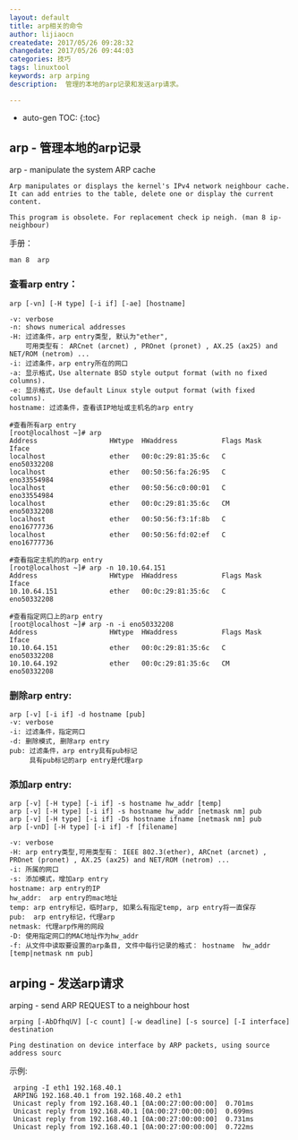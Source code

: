 ```yaml
---
layout: default
title: arp相关的命令
author: lijiaocn
createdate: 2017/05/26 09:28:32
changedate: 2017/05/26 09:44:03
categories: 技巧
tags: linuxtool
keywords: arp arping
description:  管理的本地的arp记录和发送arp请求。

---
```


* auto-gen TOC:
{:toc}

## arp - 管理本地的arp记录

arp - manipulate the system ARP cache

	Arp manipulates or displays the kernel's IPv4 network neighbour cache. It can add entries to the table, delete one or display the current content.
	
	This program is obsolete. For replacement check ip neigh. (man 8 ip-neighbour)

手册：

	man 8  arp

### 查看arp entry：

	arp [-vn] [-H type] [-i if] [-ae] [hostname]

	-v: verbose
	-n: shows numerical addresses
	-H: 过滤条件，arp entry类型, 默认为"ether", 
	    可用类型有： ARCnet (arcnet) , PROnet (pronet) , AX.25 (ax25) and NET/ROM (netrom) ...
	-i: 过滤条件，arp entry所在的网口
	-a: 显示格式，Use alternate BSD style output format (with no fixed columns).
	-e: 显示格式，Use default Linux style output format (with fixed columns).
	hostname: 过滤条件，查看该IP地址或主机名的arp entry

	#查看所有arp entry
	[root@localhost ~]# arp 
	Address                  HWtype  HWaddress           Flags Mask            Iface
	localhost                ether   00:0c:29:81:35:6c   C                     eno50332208
	localhost                ether   00:50:56:fa:26:95   C                     eno33554984
	localhost                ether   00:50:56:c0:00:01   C                     eno33554984
	localhost                ether   00:0c:29:81:35:6c   CM                    eno50332208
	localhost                ether   00:50:56:f3:1f:8b   C                     eno16777736
	localhost                ether   00:50:56:fd:02:ef   C                     eno16777736

	#查看指定主机的的arp entry
	[root@localhost ~]# arp -n 10.10.64.151
	Address                  HWtype  HWaddress           Flags Mask            Iface
	10.10.64.151             ether   00:0c:29:81:35:6c   C                     eno50332208

	#查看指定网口上的arp entry
	[root@localhost ~]# arp -n -i eno50332208
	Address                  HWtype  HWaddress           Flags Mask            Iface
	10.10.64.151             ether   00:0c:29:81:35:6c   C                     eno50332208
	10.10.64.192             ether   00:0c:29:81:35:6c   CM                    eno50332208

### 删除arp entry:

	arp [-v] [-i if] -d hostname [pub]
	-v: verbose
	-i: 过滤条件，指定网口
	-d: 删除模式, 删除arp entry
	pub: 过滤条件，arp entry具有pub标记
	     具有pub标记的arp entry是代理arp

### 添加arp entry:

	arp [-v] [-H type] [-i if] -s hostname hw_addr [temp]
	arp [-v] [-H type] [-i if] -s hostname hw_addr [netmask nm] pub
	arp [-v] [-H type] [-i if] -Ds hostname ifname [netmask nm] pub
	arp [-vnD] [-H type] [-i if] -f [filename]

	-v: verbose
	-H: arp entry类型,可用类型有： IEEE 802.3(ether), ARCnet (arcnet) , PROnet (pronet) , AX.25 (ax25) and NET/ROM (netrom) ...
	-i: 所属的网口
	-s: 添加模式，增加arp entry
	hostname: arp entry的IP
	hw_addr:  arp entry的mac地址
	temp: arp entry标记，临时arp, 如果么有指定temp, arp entry将一直保存
	pub:  arp entry标记，代理arp
	netmask: 代理arp作用的网段
	-D: 使用指定网口的MAC地址作为hw_addr
	-f: 从文件中读取要设置的arp条目, 文件中每行记录的格式： hostname  hw_addr  [temp|netmask nm pub]

## arping - 发送arp请求

arping - send ARP REQUEST to a neighbour host

	arping [-AbDfhqUV] [-c count] [-w deadline] [-s source] [-I interface] destination
	
	Ping destination on device interface by ARP packets, using source address sourc

示例:

	 arping -I eth1 192.168.40.1
	 ARPING 192.168.40.1 from 192.168.40.2 eth1
	 Unicast reply from 192.168.40.1 [0A:00:27:00:00:00]  0.701ms
	 Unicast reply from 192.168.40.1 [0A:00:27:00:00:00]  0.699ms
	 Unicast reply from 192.168.40.1 [0A:00:27:00:00:00]  0.731ms
	 Unicast reply from 192.168.40.1 [0A:00:27:00:00:00]  0.722ms
